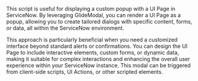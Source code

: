 This script is useful for displaying a custom popup with a UI Page in ServiceNow. By leveraging GlideModal, you can render a UI Page as a popup, allowing you to create tailored dialogs with specific content, forms, or data, all within the ServiceNow environment.

This approach is particularly beneficial when you need a customized interface beyond standard alerts or confirmations. You can design the UI Page to include interactive elements, custom forms, or dynamic data, making it suitable for complex interactions and enhancing the overall user experience within your ServiceNow instance. This modal can be triggered from client-side scripts, UI Actions, or other scripted elements.
